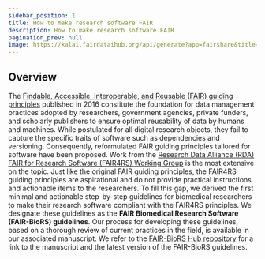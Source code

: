 ```yaml
---
sidebar_position: 1
title: How to make research software FAIR
description: How to make research software FAIR
pagination_prev: null
image: https://kalai.fairdataihub.org/api/generate?app=fairshare&title=How%20to%20make%20research%20software%20FAIR&description=How%20to%20FAIR&org=fairdataihub
---
```


## Overview

The [Findable, Accessible, Interoperable, and Reusable (FAIR) guiding principles](https://doi.org/10.1038/sdata.2016.18) published in 2016 constitute the foundation for data management practices adopted by researchers, government agencies, private funders, and scholarly publishers to ensure optimal reusability of data by humans and machines. While postulated for all digital research objects, they fail to capture the specific traits of software such as dependencies and versioning. Consequently, reformulated FAIR guiding principles tailored for software have been proposed. Work from the [Research Data Alliance (RDA) FAIR for Research Software (FAIR4RS) Working Group](https://doi.org/10.15497/RDA00065) is the most extensive on the topic. Just like the original FAIR guiding principles, the FAIR4RS guiding principles are aspirational and do not provide practical instructions and actionable items to the researchers. To fill this gap, we derived the first minimal and actionable step-by-step guidelines for biomedical researchers to make their research software compliant with the FAIR4RS principles. We designate these guidelines as the **FAIR Biomedical Research Software (FAIR-BioRS) guidelines**. Our process for developing these guidelines, based on a thorough review of current practices in the field, is available in our associated manuscript. We refer to the [FAIR-BioRS Hub repository](https://github.com/fairdataihub/FAIR-BioRS-Hub) for a link to the manuscript and the latest version of the FAIR-BioRS guidelines.
